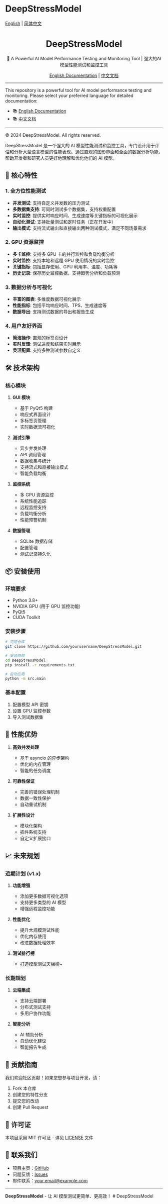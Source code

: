 # DeepStressModel

[English](docs/README_en.md) | [简体中文](docs/README_zh-CN.md)

<div align="center">

# DeepStressModel

🚀 A Powerful AI Model Performance Testing and Monitoring Tool | 强大的AI模型性能测试和监控工具

[English Documentation](docs/README_en.md) | [中文文档](docs/README_zh-CN.md)

</div>

---

This repository is a powerful tool for AI model performance testing and monitoring. Please select your preferred language for detailed documentation:

- 📚 [English Documentation](docs/README_en.md)
- 📚 [中文文档](docs/README_zh-CN.md)

---

© 2024 DeepStressModel. All rights reserved.

DeepStressModel 是一个强大的 AI 模型性能测试和监控工具，专门设计用于评估和分析大型语言模型的性能表现。通过直观的图形界面和全面的数据分析功能，帮助开发者和研究人员更好地理解和优化他们的 AI 模型。

## 🌟 核心特性

### 1. 全方位性能测试
- **并发测试**: 支持自定义并发数的压力测试
- **多数据集支持**: 可同时测试多个数据集，支持权重配置
- **实时监控**: 提供实时响应时间、生成速度等关键指标的可视化展示
- **自动化测试**: 支持批量测试和定时任务（正在开发中）
- **输出模式**: 支持流式输出和直接输出两种测试模式，满足不同场景需求

### 2. GPU 资源监控
- **多卡监控**: 支持多 GPU 卡的并行监控和负载均衡分析
- **实时监控**: 支持本地和远程 GPU 使用情况的实时监控
- **关键指标**: 包括显存使用、GPU 利用率、温度、功耗等
- **历史记录**: 保存历史监控数据，支持趋势分析和负载预测

### 3. 数据分析与可视化
- **丰富的图表**: 多维度数据可视化展示
- **性能指标**: 包括平均响应时间、TPS、生成速度等
- **数据导出**: 支持测试数据的导出和报告生成

### 4. 用户友好界面
- **简洁操作**: 直观的标签页设计
- **实时反馈**: 测试进度和结果实时展示
- **灵活配置**: 支持多种测试参数自定义

## 🛠️ 技术架构

### 核心模块
1. **GUI 模块**
   - 基于 PyQt5 构建
   - 响应式界面设计
   - 多标签页管理
   - 实时数据流可视化

2. **测试引擎**
   - 异步并发处理
   - API 调用管理
   - 数据收集与统计
   - 支持流式和直接输出模式
   - 智能负载均衡

3. **监控系统**
   - 多 GPU 资源监控
   - 系统性能追踪
   - 远程监控支持
   - 负载均衡分析
   - 性能预警机制

4. **数据管理**
   - SQLite 数据存储
   - 配置管理
   - 测试记录持久化

## 📦 安装使用

### 环境要求
- Python 3.8+
- NVIDIA GPU (用于 GPU 监控功能)
- PyQt5
- CUDA Toolkit

### 安装步骤
```bash
# 克隆仓库
git clone https://github.com/yourusername/DeepStressModel.git

# 安装依赖
cd DeepStressModel
pip install -r requirements.txt

# 启动应用
python -m src.main
```

### 基本配置
1. 配置模型 API 密钥
2. 设置 GPU 监控参数
3. 导入测试数据集

## 🚀 性能优势

1. **高效并发处理**
   - 基于 asyncio 的异步架构
   - 优化的内存管理
   - 智能的任务调度

2. **可靠性保证**
   - 完善的错误处理机制
   - 数据一致性保护
   - 自动重试机制

3. **扩展性设计**
   - 模块化架构
   - 插件系统支持
   - 自定义扩展接口

## 📈 未来规划

### 近期计划 (v1.x)
1. **功能增强**
   - 添加更多数据可视化选项
   - 支持更多类型的 AI 模型
   - 增强远程监控功能

2. **性能优化**
   - 提升大规模测试性能
   - 优化内存使用
   - 改进数据处理效率

3. **测试排行榜**
   - 打造模型测试天梯榜~

### 长期规划
1. **云端集成**
   - 支持云端部署
   - 分布式测试支持
   - 多用户协作功能

2. **智能分析**
   - AI 辅助分析
   - 自动优化建议
   - 智能报告生成

## 🤝 贡献指南

我们欢迎社区贡献！如果您想参与项目开发，请：

1. Fork 本仓库
2. 创建您的特性分支
3. 提交您的改动
4. 创建 Pull Request

## 📄 许可证

本项目采用 MIT 许可证 - 详见 [LICENSE](LICENSE) 文件

## 👥 联系我们

- 项目主页：[GitHub](https://github.com/yourusername/DeepStressModel)
- 问题反馈：[Issues](https://github.com/yourusername/DeepStressModel/issues)
- 邮件联系：your.email@example.com

---

**DeepStressModel** - 让 AI 模型测试更简单、更高效！ # DeepStressModel
